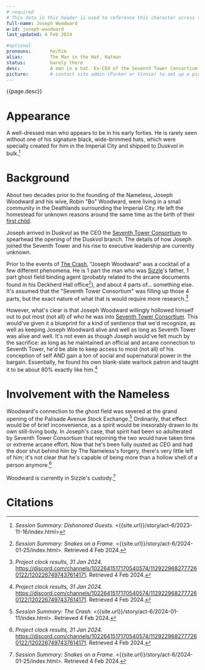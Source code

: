```yaml
---
# required
# This data in this header is used to reference this character across the entire website. 
full-name: Joseph Woodward
w-id: joseph-woodward
last_updated: 4 Feb 2024

#optional
pronouns:       he/him 
alias:          The Man in the Hat, Hatman 
status:         barely there
desc:           A man in a hat. Ex-CEO of the Seventh Tower Consortium. Father to Sizzle. Excellent listener.
picture:        # contact site admin (Parker or Vinnie) to set up a picture.
---
```


{{page.desc}}

# Appearance
A well-dressed man who appears to be in his early forties. He is rarely seen without one of his signature black, wide-brimmed hats, which were specially created for him in the Imperial City and shipped to Duskvol in bulk.[^dishonored-guests]

# Background

About two decades prior to the founding of the Nameless, Joseph Woodward and his wive, Robin "Bo" Woodward, were living in a small community in the Deathlands surrounding the Imperial City. He left the homestead for unknown reasons around the same time as the birth of their [first child](sizzle).

Joseph arrived in Duskvol as the CEO the [Seventh Tower Consortium](seventh-tower) to spearhead the opening of the Duskvol branch. The details of how Joseph joined the Seventh Tower and his rise to executive leadership are currently unknown. 

Prior to the events of [The Crash](/story/act-6/2024-01-11/index.html), "Joseph Woodward" was a cocktail of a few different phenomena. He is 1 part the man who was [Sizzle](sizzle)'s father, 1 part ghost field binding agent (probably related to the arcane documents found in his Deckherd Hall office[^snakes-frame]), and about 4 parts of... something else. It's assumed that the "Seventh Tower Consortium" was filling up those 4 parts, but the exact nature of what that is would require more research.[^sizzle-clock]

However, what's clear is that Joseph Woodward willingly hollowed himself out to put most (not all) of who he was into [Seventh Tower Consortium](seventh-tower). This would've given it a blueprint for a kind of sentience that we'd recognize, as well as keeping Joseph Woodward alive and well as long as Seventh Tower was alive and well. It's not even as though Joseph would've felt much by the sacrifice: as long as he maintained an official and arcane connection to Seventh Tower, he'd be able to keep access to most (not all) of his conception of self AND gain a ton of social and supernatural power in the bargain. Essentially, he found his own blank-slate warlock patron and taught it to be about 80% exactly like him.[^sizzle-clock]

# Involvement with the Nameless

Woodward's connection to the ghost field was severed at the grand opening of the Palisade Avenue Stock Exchange.[^the-crash] Ordinarily, that effect would be of brief inconvenience, as a spirit would be inexorably drawn to its own still-living body. In Joseph's case, that spirit had been so adulterated by Seventh Tower Consortium that rejoining the two would have taken time or extreme arcane effort. Now that he's been fully ousted as CEO and had the door shut behind him by The Nameless's forgery, there's very little left of him; it's not clear that he's capable of being more than a hollow shell of a person anymore.[^sizzle-clock] 

Woodward is currently in Sizzle's custody.[^snakes-frame]

# Citations 

[^dishonored-guests]: *Session Summary: Dishonored Guests.* <{{site.url}}/story/act-6/2023-11-16/index.html>
[^snakes-frame]: *Session Summary: Snakes on a Frame.* <{{site.url}}/story/act-6/2024-01-25/index.html>. Retrieved 4 Feb 2024.
[^the-crash]: *Session Summary: The Crash.* <{{site.url}}/story/act-6/2024-01-11/index.html>. Retrieved 4 Feb 2024.
[^sizzle-clock]: *Project clock results, 31 Jan 2024.* <https://discord.com/channels/1022641517170540574/1129229682777260122/1202267497437614171>. Retrieved 4 Feb 2024.

